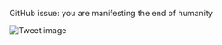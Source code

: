 GitHub issue: you are manifesting the end of humanity


![Tweet image](/assets/crosspoast/GFa6-WTbIAAINCH.jpg)


